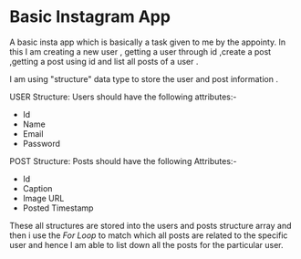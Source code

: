 # Basic Instagram App
A basic insta app which is  basically a task given to me by the appointy. 
In this I am creating a new user , getting a user through id ,create a post ,getting a post using id and list all posts of a user .


I am using "structure" data type to store the user and post information .

USER Structure:
Users should have the following attributes:-
* Id
* Name
* Email
* Password


POST Structure:
Posts should have the following Attributes:- 
* Id
* Caption
* Image URL
* Posted Timestamp

These all structures are stored into the users and posts structure array and then i use the *For Loop* to match which all posts are related to the specific user and hence 
I am able to list down all the posts for the particular user.


